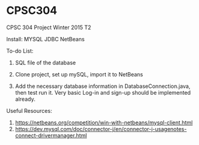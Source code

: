 # CPSC304
CPSC 304 Project Winter 2015 T2



Install: MYSQL JDBC NetBeans

To-do List:

1. SQL file of the database

2. Clone project, set up mySQL, import it to NetBeans

3. Add the necessary database information in DatabaseConnection.java, then test run it. Very basic Log-in and sign-up should be implemented already.




Useful Resources:

1. https://netbeans.org/competition/win-with-netbeans/mysql-client.html
2. https://dev.mysql.com/doc/connector-j/en/connector-j-usagenotes-connect-drivermanager.html
